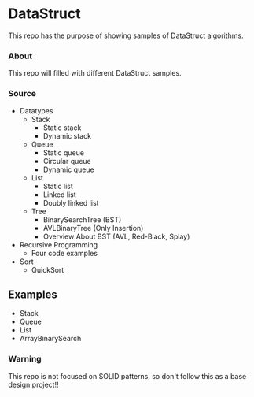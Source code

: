 # DataStruct
This repo has the purpose of showing samples of DataStruct algorithms.

### About
This repo will filled with different DataStruct samples.

### Source
- Datatypes
  - Stack
	- Static stack
	- Dynamic stack
  - Queue
	- Static queue
	- Circular queue
	- Dynamic queue
  - List
	- Static list
	- Linked list
	- Doubly linked list
  - Tree
    - BinarySearchTree (BST)
	- AVLBinaryTree (Only Insertion)
	- Overview About BST (AVL, Red-Black, Splay)
- Recursive Programming
  - Four code examples
- Sort
  - QuickSort  

## Examples
- Stack
- Queue
- List
- ArrayBinarySearch
  
### Warning
This repo is not focused on SOLID patterns, so don't follow this as a base design project!!